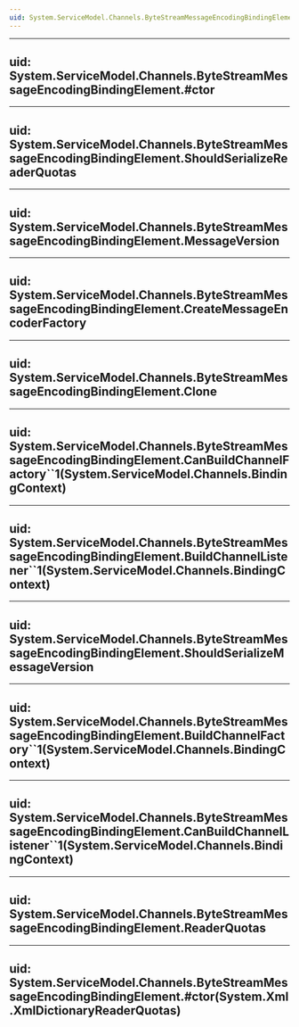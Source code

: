 ```yaml
---
uid: System.ServiceModel.Channels.ByteStreamMessageEncodingBindingElement
---
```


---
uid: System.ServiceModel.Channels.ByteStreamMessageEncodingBindingElement.#ctor
---

---
uid: System.ServiceModel.Channels.ByteStreamMessageEncodingBindingElement.ShouldSerializeReaderQuotas
---

---
uid: System.ServiceModel.Channels.ByteStreamMessageEncodingBindingElement.MessageVersion
---

---
uid: System.ServiceModel.Channels.ByteStreamMessageEncodingBindingElement.CreateMessageEncoderFactory
---

---
uid: System.ServiceModel.Channels.ByteStreamMessageEncodingBindingElement.Clone
---

---
uid: System.ServiceModel.Channels.ByteStreamMessageEncodingBindingElement.CanBuildChannelFactory``1(System.ServiceModel.Channels.BindingContext)
---

---
uid: System.ServiceModel.Channels.ByteStreamMessageEncodingBindingElement.BuildChannelListener``1(System.ServiceModel.Channels.BindingContext)
---

---
uid: System.ServiceModel.Channels.ByteStreamMessageEncodingBindingElement.ShouldSerializeMessageVersion
---

---
uid: System.ServiceModel.Channels.ByteStreamMessageEncodingBindingElement.BuildChannelFactory``1(System.ServiceModel.Channels.BindingContext)
---

---
uid: System.ServiceModel.Channels.ByteStreamMessageEncodingBindingElement.CanBuildChannelListener``1(System.ServiceModel.Channels.BindingContext)
---

---
uid: System.ServiceModel.Channels.ByteStreamMessageEncodingBindingElement.ReaderQuotas
---

---
uid: System.ServiceModel.Channels.ByteStreamMessageEncodingBindingElement.#ctor(System.Xml.XmlDictionaryReaderQuotas)
---
